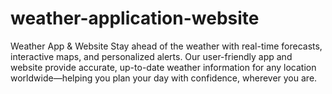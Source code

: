 # weather-application-website
Weather App &amp; Website Stay ahead of the weather with real-time forecasts, interactive maps, and personalized alerts. Our user-friendly app and website provide accurate, up-to-date weather information for any location worldwide—helping you plan your day with confidence, wherever you are.
